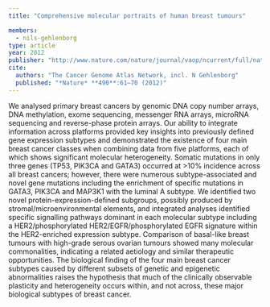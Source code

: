 ```yaml
---
title: "Comprehensive molecular portraits of human breast tumours"

members:
  - nils-gehlenborg
type: article
year: 2012
publisher: "http://www.nature.com/nature/journal/vaop/ncurrent/full/nature11412.html"
cite:
  authors: "The Cancer Genome Atlas Network, incl. N Gehlenborg"
  published: "*Nature* **490**:61–70 (2012)"
---
```

We analysed primary breast cancers by genomic DNA copy number arrays, DNA methylation, exome sequencing, messenger RNA arrays, microRNA sequencing and reverse-phase protein arrays. Our ability to integrate information across platforms provided key insights into previously defined gene expression subtypes and demonstrated the existence of four main breast cancer classes when combining data from five platforms, each of which shows significant molecular heterogeneity. Somatic mutations in only three genes (TP53, PIK3CA and GATA3) occurred at >10% incidence across all breast cancers; however, there were numerous subtype-associated and novel gene mutations including the enrichment of specific mutations in GATA3, PIK3CA and MAP3K1 with the luminal A subtype. We identified two novel protein-expression-defined subgroups, possibly produced by stromal/microenvironmental elements, and integrated analyses identified specific signalling pathways dominant in each molecular subtype including a HER2/phosphorylated HER2/EGFR/phosphorylated EGFR signature within the HER2-enriched expression subtype. Comparison of basal-like breast tumours with high-grade serous ovarian tumours showed many molecular commonalities, indicating a related aetiology and similar therapeutic opportunities. The biological finding of the four main breast cancer subtypes caused by different subsets of genetic and epigenetic abnormalities raises the hypothesis that much of the clinically observable plasticity and heterogeneity occurs within, and not across, these major biological subtypes of breast cancer.